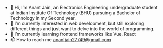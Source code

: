 - 👋 Hi, I’m Anant Jain, an Electronics Engineering undergraduate student at Indian Institute Of Technology (BHU) pursuing a Bachelor of Technology in my Second year.
- 👀 I’m currently interested in web development, but still exploring different things and just want to delve into the world of programming.
- 🌱 I’m currently learning frontend frameworks like Vue, React
- 📫 How to reach me anantjain27749@gmail.com

<!---
AnantJain05/AnantJain05 is a ✨ special ✨ repository because its `README.md` (this file) appears on your GitHub profile.
You can click the Preview link to take a look at your changes.
--->
